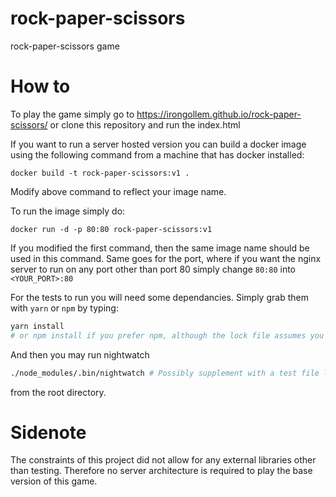 # rock-paper-scissors
rock-paper-scissors game

# How to
To play the game simply go to https://irongollem.github.io/rock-paper-scissors/ or clone this repository and run the index.html

If you want to run a server hosted version you can build a docker image using the following command from a machine that has docker installed:
```
docker build -t rock-paper-scissors:v1 .
```
Modify above command to reflect your image name.

To run the image simply do:
```
docker run -d -p 80:80 rock-paper-scissors:v1
```
If you modified the first command, then the same image name should be used in this command. Same goes for the port, where if you want the nginx server to run on any port other than port 80 simply change `80:80` into `<YOUR_PORT>:80`

For the tests to run you will need some dependancies. Simply grab them with `yarn` or `npm` by typing:
```bash
yarn install
# or npm install if you prefer npm, although the lock file assumes you use yarn
```
And then you may run nightwatch
```bash
./node_modules/.bin/nightwatch # Possibly supplement with a test file like pageLoad.js
```
from the root directory.

# Sidenote
The constraints of this project did not allow for any external
libraries other than testing. Therefore no server architecture
is required to play the base version of this game. 

